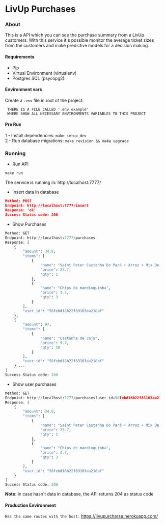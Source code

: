 # LivUp Purchases

### About

This is a API which you can see the purchase summary from a LivUp customers.
With this service it's possible monitor the average ticket sizes
from the customers and make predictive models for a decision making.

#### Requirements

- Pip
- Virtual Environment (virtualenv)
- Postgres SQL (psycopg2)

#### Environment vars

Create a `.env` file in root of the project:

````.env
 THERE IS A FILE CALLED '.env.example'
 WHERE SHOW ALL NECESSARY ENVIRONMENTS VARIABLES TO THIS PROJECT
````


#### Pre Run

1 - Install dependencies: ```make setup_dev``` \
2 - Run database migrations: ```make revision && make upgrade```

### Running

- Run API
````python
make run
````
The service is running in: http://localhost:7777/

- Insert data in database

````json
Method: POST
Endpoint: http://localhost:7777/insert
Response: 'ok'
Success Status code: 200 
````

- Show Purchases
````python
Method: GET
Endpoint: http://localhost:7777/purchases
Response: [
    {
        "amount": 34.8,
        "items": [
            {
                "name": "Saint Peter Castanha Do Pará + Arroz + Mix De Legumes",
                "price": 23.7,
                "qty": 1
            },
            {
                "name": "Chips de mandioquinha",
                "price": 3.7,
                "qty": 3
            }
        ],
        "user_id": "58febd18b22f83103aa218af"
    },
    {
        "amount": 97,
        "items": [
            {
                "name": "Castanha de caju",
                "price": 9.7,
                "qty": 10
            }
        ],
        "user_id": "58febd18b22f83103aa218af"
    } ...
]
Success Status code: 200 
````

- Show user purchases
````python
Method: GET
Endpoint: http://localhost:7777/purchases?user_id=58febd18b22f83103aa218af
Response: [
    {
        "amount": 34.8,
        "items": [
            {
                "name": "Saint Peter Castanha Do Pará + Arroz + Mix De Legumes",
                "price": 23.7,
                "qty": 1
            },
            {
                "name": "Chips de mandioquinha",
                "price": 3.7,
                "qty": 3
            }
        ],
        "user_id": "58febd18b22f83103aa218af"
    }
]
Success Status code: 200
````

**Note**: In case hasn't data in database, the API returns 204 as status code


#### Production Environment

`Has the same routes with the host:` https://livupurcharse.herokuapp.com/

